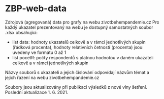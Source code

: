 # ZBP-web-data
Zdrojová (agregovaná) data pro grafy na webu zivotbehempandemie.cz
Pro každý ukazatel prezentovaný na webu je dostupný samostatných soubor .xlsx obsahující:
- list data: hodnoty ukazatelů celkově a v rámci jednotlivých skupin (řádková procenta), hodnoty relativních četností (procenta) jsou uvedeny ve formátu 0 až 1
- list pocetR: počty respondentů s platnou hodnotou v daném ukazateli celkově a v rámci jednotlivých skupin

Názvy souborů s ukazateli a jejich číslování odpovídají názvům témat a jejich řazení na webu zivotbehempandemie.cz

Soubory jsou aktualizovány při publikaci výsledků z nové vlny šetření. Poslední aktualizace 1. 6. 2021.
